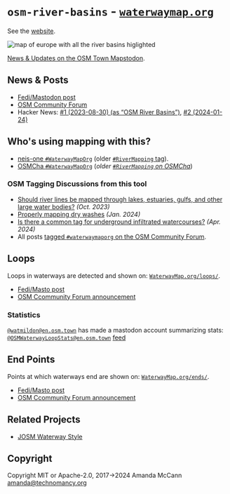 # `osm-river-basins` - [`waterwaymap.org`](https://waterwaymap.org)

See the [website](https://waterwaymap.org).

![map of europe with all the river basins higlighted](https://waterwaymap.org/screenshot.png)

[News & Updates on the OSM Town Mapstodon](https://en.osm.town/@amapanda/tagged/WaterwayMapOrg).

## News & Posts

* [Fedi/Mastodon post](https://en.osm.town/@amapanda/110118513232919061)
* [OSM Community Forum](https://community.openstreetmap.org/t/osm-river-basins-website-to-show-how-are-rivers-in-osm-connected/102655)
* Hacker News: [#1 (2023-08-30) (as “OSM River Basins”)](https://news.ycombinator.com/item?id=37321292), [#2 (2024-01-24)](https://news.ycombinator.com/item?id=39110434)

## Who's using mapping with this?

* [neis-one `#WaterwayMapOrg`](https://resultmaps.neis-one.org/osm-changesets?comment=WaterwayMapOrg) (older [`#RiverMapping` tag](https://resultmaps.neis-one.org/osm-changesets?comment=RiverMapping)).
* [OSMCha `#WaterwayMapOrg`](https://osmcha.org/?filters=%7B%22metadata%22%3A%5B%7B%22label%22%3A%22hashtags%3D%23WaterwayMapOrg%22%2C%22value%22%3A%22hashtags%3D%23WaterwayMapOrg%22%7D%5D%7D) (_older [`#RiverMapping` on OSMCha](https://osmcha.org/?filters=%7B%22metadata%22%3A%5B%7B%22label%22%3A%22hashtags%3D%23RiverMapping%22%2C%22value%22%3A%22hashtags%3D%23RiverMapping%22%7D%5D%7D)_)

### OSM Tagging Discussions from this tool

* [Should river lines be mapped through lakes, estuaries, gulfs, and other large water bodies?](https://community.openstreetmap.org/t/should-river-lines-be-mapped-through-lakes-estuaries-gulfs-and-other-large-water-bodies/104438) _(Oct. 2023)_
* [Properly mapping dry washes](https://community.openstreetmap.org/t/properly-mapping-dry-washes/108437) _(Jan. 2024)_
* [Is there a common tag for underground infiltrated watercourses?](https://community.openstreetmap.org/t/is-there-a-common-tag-for-underground-infiltrated-watercourses/111558) _(Apr. 2024)_
* All posts [tagged `#waterwaymaporg` on the OSM Community Forum](https://community.openstreetmap.org/tag/waterwaymaporg).

## Loops

Loops in waterways are detected and shown on: [`WaterwayMap.org/loops/`](https://waterwaymap.org/loops/).

* [Fedi/Masto post](https://en.osm.town/@amapanda/111658136395447174)
* [OSM Ccommunity Forum announcement](https://community.openstreetmap.org/t/the-wonders-of-early-medieval-fore-abbey-and-osm-river-topology-today-i-e-waterwaymap-org-is-going-around-in-circles/107497)

### Statistics

[`@watmildon@en.osm.town`](https://en.osm.town/@watmildon) has made a mastodon account summarizing stats: [`@OSMWaterwayLoopStats@en.osm.town`](https://en.osm.town/@OSMWaterwayLoopStats) [feed](https://en.osm.town/@OSMWaterwayLoopStats.rss)

## End Points

Points at which waterways end are shown on: [`WaterwayMap.org/ends/`](https://waterwaymap.org/ends/).

* [Fedi/Masto post](https://en.osm.town/@amapanda/111844170704856219)
* [OSM Ccommunity Forum announcement](https://community.openstreetmap.org/t/the-end-of-waterway-map/108632)


## Related Projects

* [JOSM Waterway Style](https://josm.openstreetmap.de/wiki/Styles/Waterways)

## Copyright

Copyright MIT or Apache-2.0, 2017→2024 Amanda McCann <amanda@technomancy.org>

